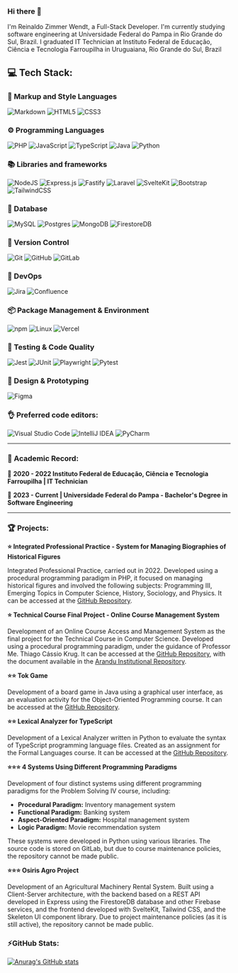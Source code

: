 ### Hi there 👋
I'm Reinaldo Zimmer Wendt, a Full-Stack Developer. I'm currently studying software engineering at Universidade Federal do Pampa in Rio Grande do Sul, Brazil. I graduated IT Technician at Instituto Federal de Educação, Ciência e Tecnologia Farroupilha in Uruguaiana, Rio Grande do Sul, Brazil

## 💻 Tech Stack:
### 🎨 Markup and Style Languages
![Markdown](https://img.shields.io/badge/Markdown-%23000000.svg?logo=markdown&logoColor=white)
![HTML5](https://img.shields.io/badge/HTML-%23E34F26.svg?logo=html5&logoColor=white)
![CSS3](https://img.shields.io/badge/CSS-1572B6?logo=css3&logoColor=fff)

### ⚙ Programming Languages
![PHP](https://img.shields.io/badge/php-%23777BB4.svg?&logo=php&logoColor=white)
![JavaScript](https://img.shields.io/badge/JavaScript-F7DF1E?logo=javascript&logoColor=000)
![TypeScript](https://img.shields.io/badge/TypeScript-3178C6?logo=typescript&logoColor=fff)
![Java](https://img.shields.io/badge/Java-%23ED8B00.svg?logo=openjdk&logoColor=white)
![Python](https://img.shields.io/badge/Python-3776AB?logo=python&logoColor=fff)


### 📚 Libraries and frameworks
![NodeJS](https://img.shields.io/badge/Node.js-6DA55F?logo=node.js&logoColor=white)
![Express.js](https://img.shields.io/badge/Express.js-%23404d59.svg?logo=express&logoColor=%2361DAFB)
![Fastify](https://img.shields.io/badge/-Fastify-000000?style=flat&logo=fastify&logoColor=white)
![Laravel](https://img.shields.io/badge/Laravel-%23FF2D20.svg?logo=laravel&logoColor=white)
![SvelteKit](https://img.shields.io/badge/SvelteKit-%23f1413d.svg?logo=svelte&logoColor=white)
![Bootstrap](https://img.shields.io/badge/Bootstrap-7952B3?logo=bootstrap&logoColor=fff)
![TailwindCSS](https://img.shields.io/badge/Tailwind%20CSS-%2338B2AC.svg?logo=tailwind-css&logoColor=white)


### 💾 Database 
![MySQL](https://img.shields.io/badge/MySQL-4479A1?logo=mysql&logoColor=fff)
![Postgres](https://img.shields.io/badge/Postgres-%23316192.svg?logo=postgresql&logoColor=white)
![MongoDB](https://img.shields.io/badge/MongoDB-%234ea94b.svg?logo=mongodb&logoColor=white)
![FirestoreDB](https://img.shields.io/badge/Firebase-039BE5?logo=Firebase&logoColor=white)


### 🔀 Version Control
![Git](https://img.shields.io/badge/Git-F05032?logo=git&logoColor=fff)
![GitHub](https://img.shields.io/badge/GitHub-%23121011.svg?logo=github&logoColor=white)
![GitLab](https://img.shields.io/badge/GitLab-FC6D26?logo=gitlab&logoColor=fff)


### 🔧 DevOps
![Jira](https://img.shields.io/badge/Jira-0052CC?logo=jira&logoColor=fff)
![Confluence](https://img.shields.io/badge/Confluence-172B4D?logo=confluence&logoColor=fff)


### 📦 Package Management & Environment 
![npm](https://img.shields.io/badge/npm-CB3837?logo=npm&logoColor=fff)
![Linux](https://img.shields.io/badge/Linux-FCC624?logo=linux&logoColor=black)
![Vercel](https://img.shields.io/badge/Vercel-%23000000.svg?logo=vercel&logoColor=white)


### 🧪 Testing & Code Quality
![Jest](https://img.shields.io/badge/Jest-C21325?logo=jest&logoColor=fff)
![JUnit](https://img.shields.io/badge/JUnit-25A162?logo=junit5&logoColor=white)
![Playwright](https://img.shields.io/badge/Playwright-2EAD33?logo=playwright&logoColor=white)
![Pytest](https://img.shields.io/badge/Pytest-0A9EDC?logo=pytest&logoColor=white)

### 📐 Design & Prototyping 
![Figma](https://img.shields.io/badge/Figma-F24E1E?logo=figma&logoColor=white)


### 👌 Preferred code editors:
![Visual Studio Code](https://custom-icon-badges.demolab.com/badge/Visual%20Studio%20Code-0078d7.svg?logo=vsc&logoColor=white)
![IntelliJ IDEA](https://img.shields.io/badge/IntelliJIDEA-000000.svg?logo=intellij-idea&logoColor=white)
![PyCharm](https://img.shields.io/badge/PyCharm-000?logo=pycharm&logoColor=fff)

---

### 📖 Academic Record:
📅 **2020 - 2022 Instituto Federal de Educação, Ciência e Tecnologia Farroupilha | IT Technician**

📅 **2023 - Current | Universidade Federal do Pampa - Bachelor's Degree in Software Engineering**

---

### 🏆 Projects:
**⭐ Integrated Professional Practice - System for Managing Biographies of Historical Figures**  

Integrated Professional Practice, carried out in 2022. Developed using a procedural programming paradigm in PHP, it focused on managing historical figures and involved the following subjects: Programming III, Emerging Topics in Computer Science, History, Sociology, and Physics. It can be accessed at the [GitHub Repository](https://github.com/R-ZW/PPI).  

**⭐ Technical Course Final Project - Online Course Management System**  

Development of an Online Course Access and Management System as the final project for the Technical Course in Computer Science. Developed using a procedural programming paradigm, under the guidance of Professor Me. Thiago Cássio Krug. It can be accessed at the [GitHub Repository](https://github.com/R-ZW/TCC), with the document available in the [Arandu Institutional Repository](https://arandu.iffarroupilha.edu.br/handle/itemid/297).  

**⭐⭐ Tok Game**  

Development of a board game in Java using a graphical user interface, as an evaluation activity for the Object-Oriented Programming course. It can be accessed at the [GitHub Repository](https://github.com/R-ZW/poo-jogo-do-tok).  

**⭐⭐ Lexical Analyzer for TypeScript**  

Development of a Lexical Analyzer written in Python to evaluate the syntax of TypeScript programming language files. Created as an assignment for the Formal Languages course. It can be accessed at the [GitHub Repository](https://github.com/R-ZW/analisador-lexico).  

**⭐⭐⭐ 4 Systems Using Different Programming Paradigms**  

Development of four distinct systems using different programming paradigms for the Problem Solving IV course, including:  
- **Procedural Paradigm:** Inventory management system  
- **Functional Paradigm:** Banking system  
- **Aspect-Oriented Paradigm:** Hospital management system  
- **Logic Paradigm:** Movie recommendation system  

These systems were developed in Python using various libraries. The source code is stored on GitLab, but due to course maintenance policies, the repository cannot be made public.  

**⭐⭐⭐ Osiris Agro Project**  

Development of an Agricultural Machinery Rental System. Built using a Client-Server architecture, with the backend based on a REST API developed in Express using the FirestoreDB database and other Firebase services, and the frontend developed with SvelteKit, Tailwind CSS, and the Skeleton UI component library. Due to project maintenance policies (as it is still active), the repository cannot be made public.  



### ⚡GitHub Stats:

[![Anurag's GitHub stats](https://github-readme-stats.vercel.app/api?username=R-ZW&show_icons=true&theme=holi&hide=stars&show=prs_merged,prs_merged_percentage)](https://github.com/anuraghazra/github-readme-stats)
